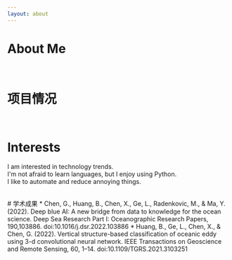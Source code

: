 ```yaml
---
layout: about 
---
```


# About Me


<br/>

# 项目情况


<br/>

# Interests
I am interested in technology trends.  
I'm not afraid to learn languages, but I enjoy using Python.  
I like to automate and reduce annoying things.  

<br/>
# 学术成果
* Chen, G., Huang, B., Chen, X., Ge, L., Radenkovic, M., & Ma, Y. (2022). Deep blue AI: A new bridge from
data to knowledge for the ocean science. Deep Sea Research Part I: Oceanographic Research Papers, 190,103886. doi:10.1016/j.dsr.2022.103886 
* Huang, B., Ge, L., Chen, X., & Chen, G. (2022). Vertical structure-based classification of oceanic eddy
using 3-d convolutional neural network. IEEE Transactions on Geoscience and Remote Sensing, 60, 1–14. doi:10.1109/TGRS.2021.3103251
